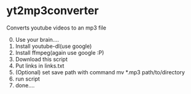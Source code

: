 # yt2mp3converter
Converts youtube videos to an mp3 file

0. Use your brain....
1. Install youtube-dl(use google)
2. Install ffmpeg(again use google :P)
3. Download this script
4. Put links in links.txt
5. (Optional) set save path with command mv *.mp3 path/to/directory 
6. run script
7. done....
